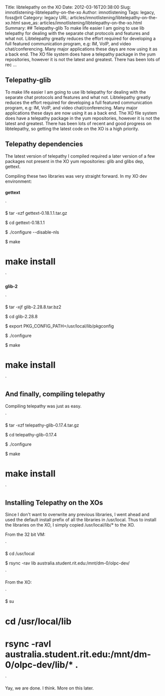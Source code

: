 Title: libtelepathy on the XO
Date: 2012-03-16T20:38:00
Slug: imnotlistening-libtelepathy-on-the-xo
Author: imnotlistening
Tags: legacy, foss@rit
Category: legacy
URL: articles/imnotlistening/libtelepathy-on-the-xo.html
save_as: articles/imnotlistening/libtelepathy-on-the-xo.html
Summary: ## Telepathy-glib  To make life easier I am going to use lib telepathy for dealing with the separate chat protocols and features and what not. Libtelepathy greatly reduces the effort required for developing a full featured communication program, e.g: IM, VoIP, and video chat/conferencing. Many major applications these days are now using it as a back end. The XO file system does have a telepathy package in the yum repositories, however it is not the latest and greatest. There has been lots of rec ... 

## Telepathy-glib

To make life easier I am going to use lib telepathy for dealing with the
separate chat protocols and features and what not. Libtelepathy greatly
reduces the effort required for developing a full featured communication
program, e.g: IM, VoIP, and video chat/conferencing. Many major applications
these days are now using it as a back end. The XO file system does have a
telepathy package in the yum repositories, however it is not the latest and
greatest. There has been lots of recent and good progress on libtelepathy, so
getting the latest code on the XO is a high priority.

## Telepathy dependencies

The latest version of telepathy I compiled required a later version of a few
packages not present in the XO yum repositories: glib and glibs dep, gettext.

Compiling these two libraries was very straight forward. In my XO dev
environment:

#### gettext

`

$ tar -xzf gettext-0.18.1.1.tar.gz

$ cd gettext-0.18.1.1

$ ./configure --disable-nls

$ make

# make install

`

#### glib-2

`

$ tar -xjf glib-2.28.8.tar.bz2

$ cd glib-2.28.8

$ export PKG_CONFIG_PATH=/usr/local/lib/pkgconfig

$ ./configure

$ make

# make install

`

## And finally, compiling telepathy

Compiling telepathy was just as easy.

`

$ tar -xzf telepathy-glib-0.17.4.tar.gz

$ cd telepathy-glib-0.17.4

$ ./configure

$ make

# make install

`

## Installing Telepathy on the XOs

Since I don't want to overwrite any previous libraries, I went ahead and used
the default install prefix of all the libraries in /usr/local. Thus to install
the libraries on the XO, I simply copied /usr/local/lib/* to the XO.

From the 32 bit VM:

`

$ cd /usr/local

$ rsync -rav lib australia.student.rit.edu:/mnt/dm-0/olpc-dev/

`

From the XO:

`

$ su

# cd /usr/local/lib

# rsync -ravl australia.student.rit.edu:/mnt/dm-0/olpc-dev/lib/* .

`

Yay, we are done. I think. More on this later.

